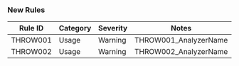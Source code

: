 
### New Rules
Rule ID | Category | Severity | Notes
--------|----------|----------|--------------------
THROW001 | Usage   |  Warning   | THROW001_AnalyzerName
THROW002 | Usage   |  Warning   | THROW002_AnalyzerName